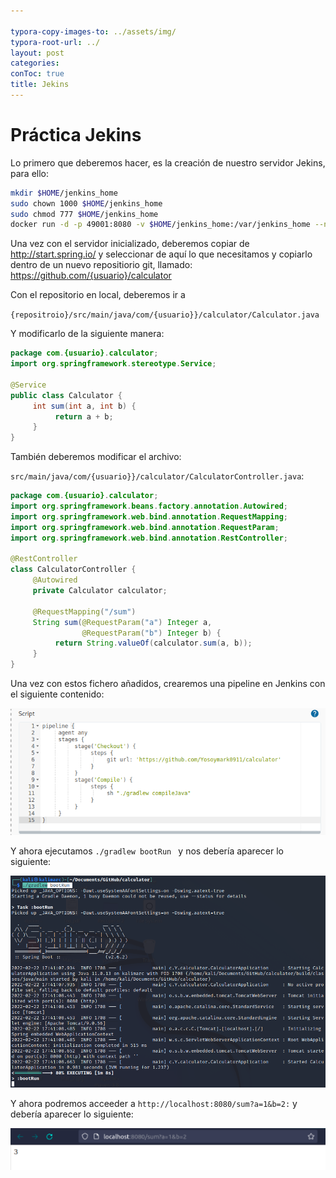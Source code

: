 ```yaml
---

typora-copy-images-to: ../assets/img/
typora-root-url: ../
layout: post
categories: 
conToc: true
title: Jekins
---
```


# Práctica Jekins

Lo primero que deberemos hacer, es la creación de nuestro servidor Jekins, para ello:

```bash
mkdir $HOME/jenkins_home
sudo chown 1000 $HOME/jenkins_home
sudo chmod 777 $HOME/jenkins_home
docker run -d -p 49001:8080 -v $HOME/jenkins_home:/var/jenkins_home --name jenkins jenkins/jenkins:lts-jdk11
```

Una vez con el servidor inicializado, deberemos copiar de http://start.spring.io/ y seleccionar de aquí lo que necesitamos y copiarlo dentro de un nuevo repositiorio git, llamado: https://github.com/{usuario}/calculator

Con el repositorio en local, deberemos ir a 

`{repositroio}/src/main/java/com/{usuario}}/calculator/Calculator.java`

Y modificarlo de la siguiente manera:

```java
package com.{usuario}.calculator;
import org.springframework.stereotype.Service;

@Service
public class Calculator {
     int sum(int a, int b) {
          return a + b;
     }
}
```

También deberemos modificar el archivo:

`src/main/java/com/{usuario}}/calculator/CalculatorController.java`:

```java
package com.{usuario}.calculator;
import org.springframework.beans.factory.annotation.Autowired;
import org.springframework.web.bind.annotation.RequestMapping;
import org.springframework.web.bind.annotation.RequestParam;
import org.springframework.web.bind.annotation.RestController;

@RestController
class CalculatorController {
     @Autowired
     private Calculator calculator;

     @RequestMapping("/sum")
     String sum(@RequestParam("a") Integer a, 
                @RequestParam("b") Integer b) {
          return String.valueOf(calculator.sum(a, b));
     }
}
```

Una vez con estos fichero añadidos, crearemos una pipeline en Jenkins con el siguiente contenido: 

![image-20220217172339022](../assets/img/image-20220217172339022.png)

Y ahora ejecutamos `./gradlew bootRun ` y nos debería aparecer lo siguiente:

![image-20220222174214456](../assets/img/image-20220222174214456.png)



Y ahora podremos acceeder a `http://localhost:8080/sum?a=1&b=2:` y debería aparecer lo siguiente:

![image-20220222174318660](../assets/img/image-20220222174318660.png)
